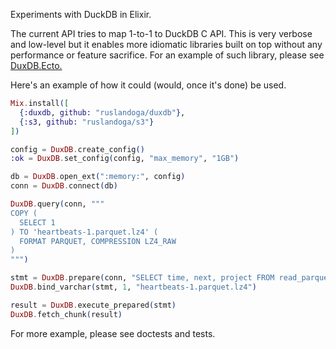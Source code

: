 Experiments with DuckDB in Elixir.

The current API tries to map 1-to-1 to DuckDB C API. This is very verbose and low-level but it enables more idiomatic libraries built on top without any performance or feature sacrifice. For an example of such library, please see [DuxDB.Ecto.](https://github.com/ruslandoga/duxdb_ecto)

Here's an example of how it could (would, once it's done) be used.

```elixir
Mix.install([
  {:duxdb, github: "ruslandoga/duxdb"},
  {:s3, github: "ruslandoga/s3"}
])

config = DuxDB.create_config()
:ok = DuxDB.set_config(config, "max_memory", "1GB")

db = DuxDB.open_ext(":memory:", config)
conn = DuxDB.connect(db)

DuxDB.query(conn, """
COPY (
  SELECT 1
) TO 'heartbeats-1.parquet.lz4' (
  FORMAT PARQUET, COMPRESSION LZ4_RAW
)
""")

stmt = DuxDB.prepare(conn, "SELECT time, next, project FROM read_parquet(?)")
DuxDB.bind_varchar(stmt, 1, "heartbeats-1.parquet.lz4")

result = DuxDB.execute_prepared(stmt)
DuxDB.fetch_chunk(result)
```

For more example, please see doctests and tests.

